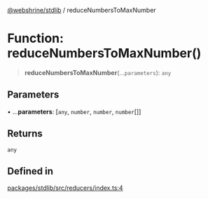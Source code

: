 [@webshrine/stdlib](../globals.md) / reduceNumbersToMaxNumber

# Function: reduceNumbersToMaxNumber()

> **reduceNumbersToMaxNumber**(...`parameters`): `any`

## Parameters

• ...**parameters**: [`any`, `number`, `number`, `number`[]]

## Returns

`any`

## Defined in

[packages/stdlib/src/reducers/index.ts:4](https://github.com/webshrine/webshrine/blob/8cedc3f2efca3108f17475a5ce8404715d0d24a5/packages/stdlib/src/reducers/index.ts#L4)
